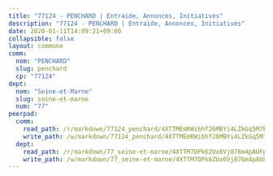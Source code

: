 ```yaml
---
title: "77124 - PENCHARD | Entraide, Annonces, Initiatives"
description: "77124 - PENCHARD | Entraide, Annonces, Initiatives"
date: 2020-01-11T14:09:21+09:00
collapsible: false
layout: commune
comm:
  nom: "PENCHARD"
  slug: penchard
  cp: "77124"
dept:
  nom: "Seine-et-Marne"
  slug: seine-et-marne
  num: "77"
peerpad:
  comm:
    read_path: /r/markdown/77124_penchard/4XTTMEmRWibhf26MBYi4LZkGq5M7EhoVMnKJyskubVayrjm1K
    write_path: /w/markdown/77124_penchard/4XTTMEmRWibhf26MBYi4LZkGq5M7EhoVMnKJyskubVayrjm1K-K3TgUnpg5KRm37S6SsvW9yA5bbFGYCczeZMCZ9oPc64GLMcEvJBuNW6GVNH65ENRECdkhN1AcJqiCJdVCDNcbW5svb5bGw6sH9PKrZseFwVqzc6nwhqZaju9pA1hJqk5soS7UdQd
  dept:
    read_path: /r/markdown/77_seine-et-marne/4XTTM7DPk6ZUx6Vj876m4pAUFpEZk1PGYXzKv3QLmyTWjTXs6
    write_path: /w/markdown/77_seine-et-marne/4XTTM7DPk6ZUx6Vj876m4pAUFpEZk1PGYXzKv3QLmyTWjTXs6-K3TgUJaGRJNFp8j49tUVTq5VduW7vpx3N6uJ8sSkKrVzxRDzpZdLbF1mLKcMnT8itzRZmv16XZL4wqFvZR8fFJrAxyuf5EeqDHSTQ1aggYWWKyYzSaQ4JYFne5XMZkqP9a8WvTGU
---
```


